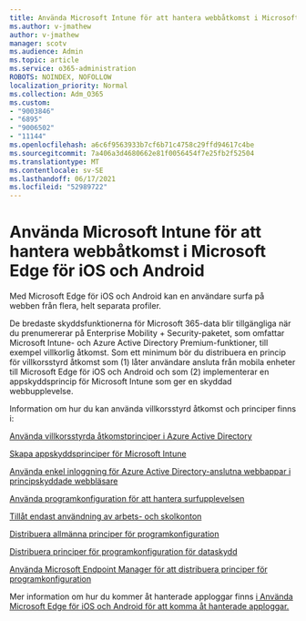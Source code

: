 ```yaml
---
title: Använda Microsoft Intune för att hantera webbåtkomst i Microsoft Edge för iOS och Android
ms.author: v-jmathew
author: v-jmathew
manager: scotv
ms.audience: Admin
ms.topic: article
ms.service: o365-administration
ROBOTS: NOINDEX, NOFOLLOW
localization_priority: Normal
ms.collection: Adm_O365
ms.custom:
- "9003846"
- "6895"
- "9006502"
- "11144"
ms.openlocfilehash: a6c6f9563933b7cf6b71c4758c29ffd94617c4be
ms.sourcegitcommit: 7a406a3d4680662e81f0056454f7e25fb2f52504
ms.translationtype: MT
ms.contentlocale: sv-SE
ms.lasthandoff: 06/17/2021
ms.locfileid: "52989722"
---
```

# <a name="use-microsoft-intune-to-manage-web-access-in-microsoft-edge-for-ios-and-android"></a>Använda Microsoft Intune för att hantera webbåtkomst i Microsoft Edge för iOS och Android

Med Microsoft Edge för iOS och Android kan en användare surfa på webben från flera, helt separata profiler.

De bredaste skyddsfunktionerna för Microsoft 365-data blir tillgängliga när du prenumererar på Enterprise Mobility + Security-paketet, som omfattar Microsoft Intune- och Azure Active Directory Premium-funktioner, till exempel villkorlig åtkomst. Som ett minimum bör du distribuera en princip för villkorsstyrd åtkomst som (1) låter användare ansluta från mobila enheter till Microsoft Edge för iOS och Android och som (2) implementerar en appskyddsprincip för Microsoft Intune som ger en skyddad webbupplevelse.

Information om hur du kan använda villkorsstyrd åtkomst och principer finns i:

[Använda villkorsstyrda åtkomstprinciper i Azure Active Directory](https://go.microsoft.com/fwlink/?linkid=2132481)

[Skapa appskyddsprinciper för Microsoft Intune](https://go.microsoft.com/fwlink/?linkid=2132651)

[Använda enkel inloggning för Azure Active Directory-anslutna webbappar i principskyddade webbläsare](https://go.microsoft.com/fwlink/?linkid=2132482)

[Använda programkonfiguration för att hantera surfupplevelsen](https://go.microsoft.com/fwlink/?linkid=2132483)

[Tillåt endast användning av arbets- och skolkonton](https://go.microsoft.com/fwlink/?linkid=2132652)

[Distribuera allmänna principer för programkonfiguration](https://go.microsoft.com/fwlink/?linkid=2132653)

[Distribuera principer för programkonfiguration för dataskydd](https://go.microsoft.com/fwlink/?linkid=2132654)

[Använda Microsoft Endpoint Manager för att distribuera principer för programkonfiguration](https://go.microsoft.com/fwlink/?linkid=2132707)

Mer information om hur du kommer åt hanterade apploggar finns [i Använda Microsoft Edge för iOS och Android för att komma åt hanterade apploggar.](https://go.microsoft.com/fwlink/?linkid=2132578)
